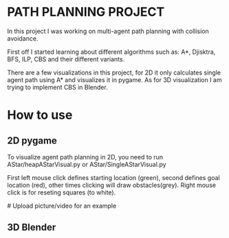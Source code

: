 # PATH PLANNING PROJECT

<p>In this project I was working on multi-agent path planning with collision avoidance.</p>
<p>First off I started learning about different algorithms such as: A*, Djisktra, BFS, ILP, CBS and their different variants.</p>
<p>There are a few visualizations in this project, for 2D it only calculates single agent path using A* and visualizes it in pygame. As for 3D visualization I am trying to implement CBS in Blender.</p>

# How to use

## 2D pygame

<p>To visualize agent path planning in 2D, you need to run AStar/heapAStarVisual.py or AStar/SingleAStarVisual.py</p>
<p>First left mouse click defines starting location (green), second defines goal location (red), other times clicking will draw obstacles(grey). Right mouse click is for reseting squares (to white).</p>

<p># Upload picture/video for an example</p>


## 3D Blender



